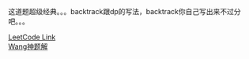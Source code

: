 这道题超级经典。。。backtrack跟dp的写法，backtrack你自己写出来不过分吧。。。  

[LeetCode Link](https://leetcode.com/problems/interleaving-string/)  
[Wang神题解](https://leetcode.wang/leetCode-97-Interleaving-String.html)    